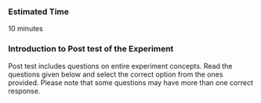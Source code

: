 ### Estimated Time

10 minutes
### Introduction to Post test of the Experiment

Post test includes questions on entire experiment concepts. Read the questions given below and select the correct option from the ones provided. Please note that some questions may have more than one correct response.

